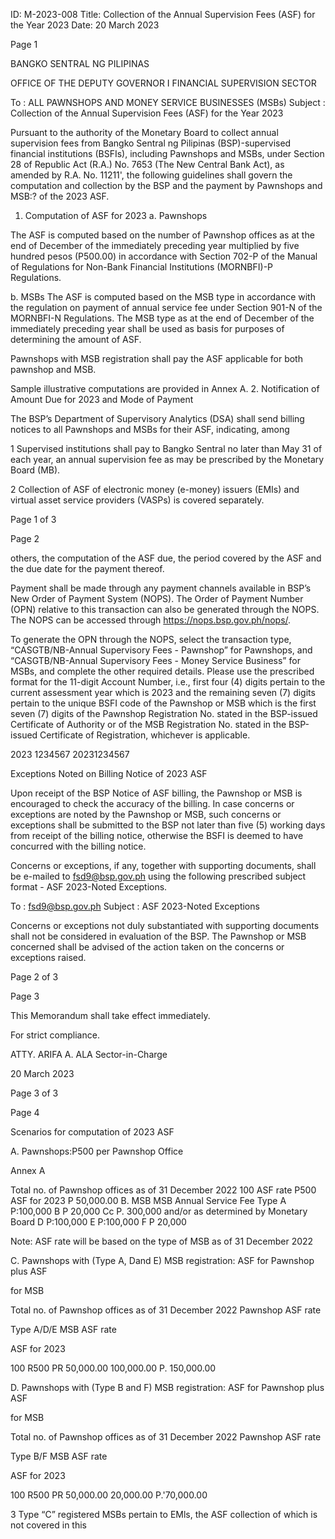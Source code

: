 ID: M-2023-008
Title: Collection of the Annual Supervision Fees (ASF) for the Year 2023
Date: 20 March 2023

Page 1

BANGKO SENTRAL NG PILIPINAS

OFFICE OF THE DEPUTY GOVERNOR I FINANCIAL SUPERVISION SECTOR

To : ALL PAWNSHOPS AND MONEY SERVICE BUSINESSES (MSBs) Subject : Collection of the Annual Supervision Fees (ASF) for the Year 2023

Pursuant to the authority of the Monetary Board to collect annual supervision fees from Bangko Sentral ng Pilipinas (BSP)-supervised financial institutions (BSFIs), including Pawnshops and MSBs, under Section 28 of Republic Act (R.A.) No. 7653 (The New Central Bank Act), as amended by R.A. No. 11211', the following guidelines shall govern the computation and collection by the BSP and the payment by Pawnshops and MSB:? of the 2023 ASF.

1. Computation of ASF for 2023 a. Pawnshops

The ASF is computed based on the number of Pawnshop offices as at the end of December of the immediately preceding year multiplied by five hundred pesos (P500.00) in accordance with Section 702-P of the Manual of Regulations for Non-Bank Financial Institutions (MORNBFI)-P Regulations.

b. MSBs The ASF is computed based on the MSB type in accordance with the regulation on payment of annual service fee under Section 901-N of the MORNBFI-N Regulations. The MSB type as at the end of December of the immediately preceding year shall be used as basis for purposes of determining the amount of ASF.

Pawnshops with MSB registration shall pay the ASF applicable for both pawnshop and MSB.

Sample illustrative computations are provided in Annex A. 2. Notification of Amount Due for 2023 and Mode of Payment

The BSP’s Department of Supervisory Analytics (DSA) shall send billing notices to all Pawnshops and MSBs for their ASF, indicating, among

1 Supervised institutions shall pay to Bangko Sentral no later than May 31 of each year, an annual supervision fee as may be prescribed by the Monetary Board (MB).

2 Collection of ASF of electronic money (e-money) issuers (EMIs) and virtual asset service providers (VASPs) is covered separately.

Page 1 of 3

Page 2

others, the computation of the ASF due, the period covered by the ASF and the due date for the payment thereof.

Payment shall be made through any payment channels available in BSP’s New Order of Payment System (NOPS). The Order of Payment Number (OPN) relative to this transaction can also be generated through the NOPS. The NOPS can be accessed through https://nops.bsp.gov.ph/nops/.

To generate the OPN through the NOPS, select the transaction type, “CASGTB/NB-Annual Supervisory Fees - Pawnshop” for Pawnshops, and “CASGTB/NB-Annual Supervisory Fees - Money Service Business” for MSBs, and complete the other required details. Please use the prescribed format for the 11-digit Account Number, i.e., first four (4) digits pertain to the current assessment year which is 2023 and the remaining seven (7) digits pertain to the unique BSFI code of the Pawnshop or MSB which is the first seven (7) digits of the Pawnshop Registration No. stated in the BSP-issued Certificate of Authority or of the MSB Registration No. stated in the BSP-issued Certificate of Registration, whichever is applicable.

2023 1234567 20231234567

Exceptions Noted on Billing Notice of 2023 ASF

Upon receipt of the BSP Notice of ASF billing, the Pawnshop or MSB is encouraged to check the accuracy of the billing. In case concerns or exceptions are noted by the Pawnshop or MSB, such concerns or exceptions shall be submitted to the BSP not later than five (5) working days from receipt of the billing notice, otherwise the BSFI is deemed to have concurred with the billing notice.

Concerns or exceptions, if any, together with supporting documents, shall be e-mailed to fsd9@bsp.gov.ph using the following prescribed subject format - ASF 2023-Noted Exceptions<space><BSFI Name>.

To : fsd9@bsp.gov.ph Subject : ASF 2023-Noted Exceptions <BSFI Name>

Concerns or exceptions not duly substantiated with supporting documents shall not be considered in evaluation of the BSP. The Pawnshop or MSB concerned shall be advised of the action taken on the concerns or exceptions raised.

Page 2 of 3

Page 3

This Memorandum shall take effect immediately.

For strict compliance.

ATTY. ARIFA A. ALA Sector-in-Charge

20 March 2023

Page 3 of 3

Page 4

Scenarios for computation of 2023 ASF

A. Pawnshops:P500 per Pawnshop Office

Annex A

Total no. of Pawnshop offices as of 31 December 2022 100 ASF rate P500 ASF for 2023 P 50,000.00 B. MSB MSB Annual Service Fee Type A P:100,000 B P 20,000 Cc P. 300,000 and/or as determined by Monetary Board D P:100,000 E P:100,000 F P 20,000

Note: ASF rate will be based on the type of MSB as of 31 December 2022

C. Pawnshops with (Type A, Dand E) MSB registration: ASF for Pawnshop plus ASF

for MSB

Total no. of Pawnshop offices as of 31 December 2022 Pawnshop ASF rate

Type A/D/E MSB ASF rate

ASF for 2023

100 R500 PR 50,000.00 100,000.00 P. 150,000.00

D. Pawnshops with (Type B and F) MSB registration: ASF for Pawnshop plus ASF

for MSB

Total no. of Pawnshop offices as of 31 December 2022 Pawnshop ASF rate

Type B/F MSB ASF rate

ASF for 2023

100 R500 PR 50,000.00 20,000.00 P.'70,000.00

3 Type “C” registered MSBs pertain to EMls, the ASF collection of which is not covered in this